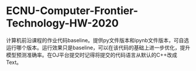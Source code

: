 # ECNU-Computer-Frontier-Technology-HW-2020
计算机前沿课程的作业代码baseline。提供py文件版本和ipynb文件版本，可自选运行哪个版本。运行效果只是baseline，可以在该代码的基础上进一步优化，提升模型预测准确率。在OJ平台提交时记得将提交的代码语言从默认的C++改成Text。

